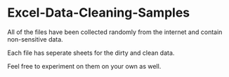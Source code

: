 # Excel-Data-Cleaning-Samples

All of the files have been collected randomly from the internet and contain non-sensitive data.

Each file has seperate sheets for the dirty and clean data. 

Feel free to experiment on them on your own as well.
